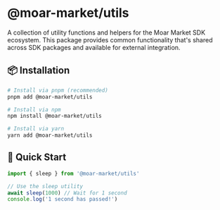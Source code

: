 # @moar-market/utils

A collection of utility functions and helpers for the Moar Market SDK ecosystem.
This package provides common functionality that's shared across SDK packages and
available for external integration.

## 📦 Installation

```bash
# Install via pnpm (recommended)
pnpm add @moar-market/utils

# Install via npm
npm install @moar-market/utils

# Install via yarn
yarn add @moar-market/utils
```

## 🚀 Quick Start

```typescript
import { sleep } from '@moar-market/utils'

// Use the sleep utility
await sleep(1000) // Wait for 1 second
console.log('1 second has passed!')
```
